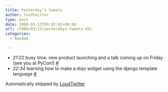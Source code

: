 ```yaml
---
title: Yesterday’s tweets
author: loudtwitter
type: post
date: 2008-03-12T09:02:01+00:00
url: /2008/03/12/yesterdays-tweets-45/
categories:
  - Random

---
```

  * _21:22_ busy time. new product launching and a talk coming up on Friday (see you at PyCon!) [#][1]
  * _22:34_ learning how to make a dojo widget using the django template language [#][2]

Automatically shipped by [LoudTwitter][3]

 [1]: http://twitter.com/dangoor/statuses/770130921
 [2]: http://twitter.com/dangoor/statuses/770157679
 [3]: http://www.loudtwitter.com
